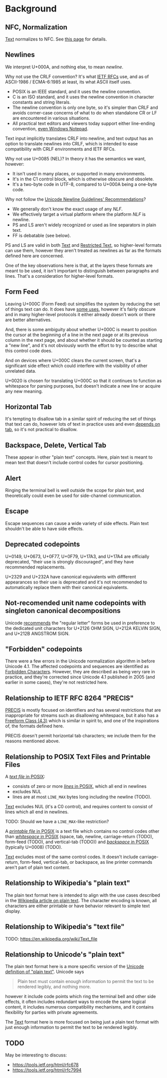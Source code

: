 # Background

## NFC, Normalization

[Text] normalizes to NFC. See [this page](nfc.md) for details.

## Newlines

We interpret U+000A, and nothing else, to mean *newline*.

Why not use the CRLF convention? It's what [IETF RFCs] use, and as of
ASCII-1986 / ECMA-6:1985 at least, its what ASCII itself uses.
 - POSIX is an IEEE standard, and it uses the newline convention.
 - C is an ISO standard, and it uses the newline convention in character
   constants and string literals.
 - The newline convention is only one byte, so it's simpler than CRLF and
   avoids corner-case concerns of what to do when standalone CR or LF are
   encountered in various situations.
 - All practical text editors and viewers today support either line-ending
   convention, [even Windows Notepad].

Text input implicitly translates CRLF into newline, and text output has an
option to translate newlines into CRLF, which is intended to ease
compatibility with CRLF environments and IETF RFCs.

Why not use U+0085 (NEL)? In theory it has the semantics we want, however:
 - It isn't used in many places, or supported in many environments.
 - It's in the C1 control block, which is otherwise obscure and obsolete.
 - It's a two-byte code in UTF-8, compared to U+000A being a one-byte code.

Why not follow the [Unicode Newline Guidelines' Recommendations]?
 - We generally don't know the exact usage of any *NLF*.
 - We effectively target a virtual platform where the platform *NLF* is newline.
 - PS and LS aren't widely recognized or used as line separators in plain text.
 - FF is debatable (see below).

PS and LS are valid in both [Text] and [Restricted Text], so higher-level
formats can use them, however they aren't treated as newlines as far as the
formats defined here are concerned.

One of the key observations here is that, at the layers these formats are
meant to be used, it isn't important to distinguish between paragraphs
and lines. That's a consideration for higher-level formats.

[Unicode Newline Guidelines' Recommendations]: https://www.unicode.org/versions/Unicode13.0.0/ch05.pdf#G10213
[IETF RFCs]: https://www.rfc-editor.org/old/EOLstory.txt
[even Windows Notepad]: https://devblogs.microsoft.com/commandline/extended-eol-in-notepad/

## Form Feed

Leaving U+000C (Form Feed) out simplifies the system by reducing the set of
things text can do. It does have [some uses], however it's fairly obscure and
in many higher-level protocols it either already doesn't work or there are
better alternatives.

And, there is some ambiguity about whether U+000C is meant to position the
cursor at the beginning of a line in the next page or at its previous column
in the next page, and about whether it should be counted as starting a
"new line", and it's not obviously worth the effort to try to describe what
this control code does.

And on devices where U+000C clears the current screen, that's a significant
side effect which could interfere with the visibility of other unrelated data.

U+0020 is chosen for translating U+000C so that it continues to function as
whitespace for parsing purposes, but doesn't indicate a new line or acquire any
new meaning.

[some uses]: https://en.wikipedia.org/wiki/Page_break#Semantic_use

## Horizontal Tab

It's tempting to disallow tab in a similar spirit of reducing the set of
things that text can do, however lots of text in practice uses and even
[depends on tab], so it's not practical to disallow.

[depends on tab]: https://www.gnu.org/software/make/manual/html_node/Recipe-Syntax.html

## Backspace, Delete, Vertical Tab

These appear in other "plain text" concepts. Here, plain text is meant
to mean text that doesn't include control codes for cursor positioning.

## Alert

Ringing the terminal bell is well outside the scope for plain text,
and theoretically could even be used for side-channel communication.

## Escape

Escape sequences can cause a wide variety of side effects. Plain text
shouldn't be able to have side effects.

## Deprecated codepoints

U+0149, U+0673, U+0F77, U+0F79, U+17A3, and U+17A4 are officially deprecated,
"their use is strongly discouraged", and they have recommended replacements.

U+2329 and U+232A have canonical equivalents with diffferent appearances
so their use is deprecated and it's not recommended to automatically replace
them with their canonical equivalents.

## Not-recomended unit name codepoints with singleton canonical decompositions

Unicode [recommends] the "regular letter" forms be used in preference
to the dedicated unit characters for U+2126 OHM SIGN, U+212A KELVIN SIGN,
and U+212B ANGSTROM SIGN.

[recommends]: https://www.unicode.org/versions/Unicode13.0.0/UnicodeStandard-13.0.pdf#G25.14143

## "Forbidden" codepoints

There were a few errors in the Unicode normalization algorithm in before
Unicode 4.1. The affected codepoints and sequences are identified as
[Forbidden Characters]. However, they are described as being very rare in
practice, and they're corrected since Unicode 4.1 published in 2005 (and
earlier in some cases), they're not restricted here.

[Forbidden Characters]: https://unicode.org/reports/tr15/#Forbidding_Characters

## Relationship to IETF RFC 8264 "PRECIS"

[PRECIS] is mostly focused on identifiers and has several restrictions that
are inappropriate for streams such as disallowing whitespace, but it also
has a [Freeform Class (4.3)] which is similar in spirit to, and one of the
inspirations of, the formats defined here.

PRECIS doesn't permit horizontal tab characters; we include them for the
reasons mentioned above.

[PRECIS]: https://tools.ietf.org/html/rfc8264
[Freeform Class (4.3)]: https://tools.ietf.org/html/rfc8264#section-4.3

## Relationship to POSIX Text Files and Printable Files

A [*text file* in POSIX]:
 - consists of zero or more [*lines* in POSIX], which all end in newlines
 - excludes NUL
 - lines are at most `LINE_MAX` bytes long including the newline (TODO).

[Text] excludes NUL (it's a C0 control), and requires content to consist of
lines which all end in newlines.

TODO: Should we have a `LINE_MAX`-like restriction?

A [*printable file* in POSIX] is a text file which contains no control
codes other than [*whitespace* in POSIX] (space, tab, newline, carriage-return (TODO),
form-feed (TODO), and vertical-tab (TODO)) and [*backspace* in POSIX] (typically U+0008) (TODO).

[Text] excludes most of the same control codes. It doesn't include
carriage-return, form-feed, vertical-tab, or backspace, as line printer
commands aren't part of plain text content.

[*printable file* in POSIX]: https://pubs.opengroup.org/onlinepubs/9699919799/basedefs/V1_chap03.html#tag_03_288
[*text file* in POSIX]: https://pubs.opengroup.org/onlinepubs/9699919799/basedefs/V1_chap03.html#tag_03_403
[*lines* in POSIX]: https://pubs.opengroup.org/onlinepubs/9699919799/basedefs/V1_chap03.html#tag_03_206
[*whitespace* in POSIX]: https://pubs.opengroup.org/onlinepubs/9699919799/basedefs/V1_chap03.html#tag_03_442
[*backspace* in POSIX]: https://pubs.opengroup.org/onlinepubs/9699919799/basedefs/V1_chap03.html#tag_03_38
[Text]: text.md
[Restricted Text]: restricted-text.md

## Relationship to Wikipedia's "plain text"

The plain text format here is intended to align with the use cases
described in the [Wikipedia article on plain text]. The character encoding is
known, all characters are either printable or have behavior relevant to
simple text display.

[Wikipedia article on plain text]: https://en.wikipedia.org/wiki/Plain_text

## Relationship to Wikipedia's "text file"

TODO: https://en.wikipedia.org/wiki/Text_file

## Relationship to Unicode's "plain text"

The plain text format here is a more specific version of the
[Unicode definition of "plain text"]. Unicode says

> Plain text must contain enough information to permit the text
> to be rendered legibly, and nothing more.

however it include code points which ring the terminal bell and other
side effects, it often includes redundant ways to encode the same
logical content, it includes numerous compatibility mechanisms, and
it contains flexibility for parties with private agreements.

The [Text] format here is more focused on being just a plain text
format with just enough information to permit the text to be rendered
legibly.

[Unicode definition of "plain text"]: https://www.unicode.org/versions/Unicode13.0.0/ch02.pdf#G642

## TODO

May be interesting to discuss:
 - https://tools.ietf.org/html/rfc678
 - https://tools.ietf.org/html/rfc7994
